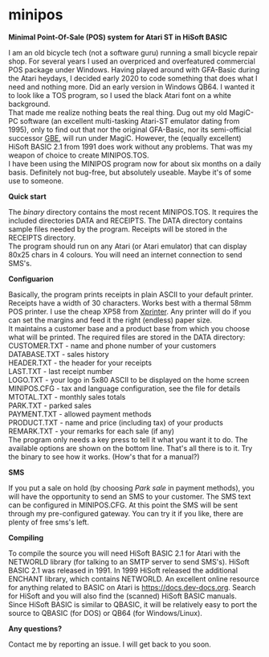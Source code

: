 # minipos
<b>Minimal Point-Of-Sale (POS) system for Atari ST in HiSoft BASIC</b>

I am an old bicycle tech (not a software guru) running a small bicycle repair shop.
For several years I used an overpriced and overfeatured commercial POS package under Windows. Having played around with GFA-Basic during the Atari heydays, I decided early 2020 to code something that does what I need and nothing more.
Did an early version in Windows QB64. I wanted it to look like a TOS program, so I used the black Atari font on a white background.
<br>That made me realize nothing beats the real thing. Dug out my old MagiC-PC software (an excellent multi-tasking Atari-ST emulator dating from 1995), only to find out that nor the original GFA-Basic, nor its semi-official successor <a href="http://gfabasic.net">GBE</a>, will run under MagiC. 
However, the (equally excellent) HiSoft BASIC 2.1 from 1991 does work without any problems. That was my weapon of choice to create MINIPOS.TOS.
<br>I have been using the MINIPOS program now for about six months on a daily basis. Definitely not bug-free, but absolutely useable. Maybe it's of some use to someone.

<b>Quick start</b>

The <i>binary</i> directory contains the most recent MINIPOS.TOS. It requires the included directories DATA and RECEIPTS. 
The DATA directory contains sample files needed by the program.
Receipts will be stored in the RECEIPTS directory.
<br>The program should run on any Atari (or Atari emulator) that can display 80x25 chars in 4 colours. You will need an internet connection to send SMS's.

<b>Configuarion</b>

Basically, the program prints receipts in plain ASCII to your default printer. Receipts have a width of 30 characters. Works best with a thermal 58mm POS printer. I use the cheap XP58 from <a href="https://www.xprintertech.com/">Xprinter</a>. Any printer will do if you can set the margins and feed it the right (endless) paper size.
<br>It maintains a customer base and a product base from which you choose what will be printed. The required files are stored in the DATA directory:
<br>CUSTOMER.TXT - name and phone number of your customers
<br>DATABASE.TXT - sales history
<br>HEADER.TXT - the header for your receipts
<br>LAST.TXT - last receipt number
<br>LOGO.TXT - your logo in 5x80 ASCII to be displayed on the home screen
<br>MINIPOS.CFG - tax and language configuration, see the file for details
<br>MTOTAL.TXT - monthly sales totals
<br>PARK.TXT - parked sales
<br>PAYMENT.TXT - allowed payment methods
<br>PRODUCT.TXT - name and price (including tax) of your products
<br>REMARK.TXT - your remarks for each sale (if any)
<br>The program only needs a key press to tell it what you want it to do. The available options are shown on the bottom line. That's all there is to it. Try the binary to see how it works. (How's that for a manual?)

<b>SMS</b>

If you put a sale on hold (by choosing <i>Park sale</i> in payment methods), you will have the opportunity to send an SMS to your customer. The SMS text can be configured in MINIPOS.CFG. At this point the SMS will be sent through my pre-configured gateway. You can try it if you like, there are plenty of free sms's left.

<b>Compiling</b>

To compile the source you will need HiSoft BASIC 2.1 for Atari with the NETWORLD library (for talking to an SMTP server to send SMS's).
HiSoft BASIC 2.1 was released in 1991. In 1999 HiSoft released the additional ENCHANT library, which contains NETWORLD.
An excellent online resource for anything related to BASIC on Atari is <a href="https://docs.dev-docs.org/">https://docs.dev-docs.org</a>. Search for HiSoft and you will also find the (scanned) HiSoft BASIC manuals.
<br>Since HiSoft BASIC is similar to QBASIC, it will be relatively easy to port the source to QBASIC (for DOS) or QB64 (for Windows/Linux).

<b>Any questions?</b>

Contact me by reporting an issue. I will get back to you soon.

